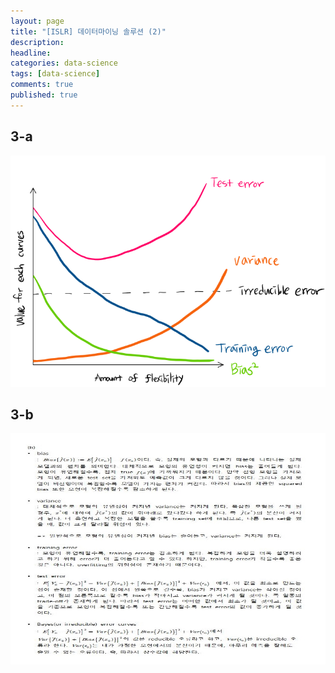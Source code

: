 ```yaml
---
layout: page
title: "[ISLR] 데이터마이닝 솔루션 (2)"
description: 
headline:
categories: data-science
tags: [data-science]
comments: true
published: true
---
```


## 3-a
<img src="/images/2020-09/a3.png"  width="700" height="370">

## 3-b
<img src="/images/2020-09/b3.jpeg"  width="700" height="370">